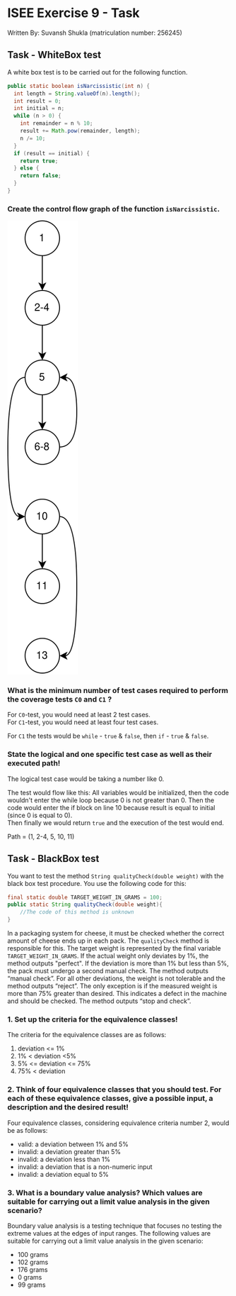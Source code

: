 # ISEE Exercise 9 - Task

Written By: Suvansh Shukla (matriculation number: 256245)

## Task - WhiteBox test

A white box test is to be carried out for the following function.

```java
public static boolean isNarcissistic(int n) {
  int length = String.valueOf(n).length();
  int result = 0;
  int initial = n;
  while (n > 0) {
    int remainder = n % 10;
    result += Math.pow(remainder, length);
    n /= 10;
  }
  if (result == initial) {
    return true;
  } else {
    return false;
  }
} 
```

### Create the control flow graph of the function `isNarcissistic`.

![Control Flow Graph for the function](./whiteblack_box.svg)

### What is the minimum number of test cases required to perform the coverage tests `C0` and `C1` ?

For `C0`-test, you would need at least 2 test cases.    
For `C1`-test, you would need at least four test cases.     

For `C1` the tests would be `while` - `true` & `false`, then `if` - `true` & `false`.

### State the logical and one specific test case as well as their executed path!

The logical test case would be taking a number like 0.

The test would flow like this:
All variables would be initialized, then the code wouldn't enter the while loop because 0 is not greater than 0.
Then the code would enter the if block on line 10 because result is equal to initial (since 0 is equal to 0).   
Then finally we would return `true` and the execution of the test would end.

Path = (1, 2-4, 5, 10, 11)

## Task - BlackBox test 

You want to test the method `String qualityCheck(double weight)` with the black box test procedure. You use the following code for this:

```java
final static double TARGET_WEIGHT_IN_GRAMS = 100;
public static String qualityCheck(double weight){
	//The code of this method is unknown
}
```

In a packaging system for cheese, it must be checked whether the correct amount of cheese ends up in each pack.
The `qualityCheck` method is responsible for this. The target weight is represented by the final variable `TARGET_WEIGHT_IN_GRAMS`. 
If the actual weight only deviates by 1%, the method outputs "perfect". If the deviation is more than 1% but less than 5%, 
the pack must undergo a second manual check. The method outputs “manual check”. For all other deviations, the 
weight is not tolerable and the method outputs “reject”. The only exception is if the measured weight is more than 75%
greater than desired. This indicates a defect in the machine and should be checked. The method outputs “stop and check”.


### 1. Set up the criteria for the equivalence classes!

The criteria for the equivalence classes are as follows:

1. deviation <= 1%
2. 1% < deviation <5%
3. 5% <= deviation <= 75%
4. 75% < deviation

### 2. Think of four equivalence classes that you should test. For each of these equivalence classes, give a possible input, a description and the desired result!

Four equivalence classes, considering equivalence criteria number 2, would be as follows:

- valid: a deviation between 1% and 5%
- invalid: a deviation greater than 5%
- invalid: a deviation less than 1%
- invalid: a deviation that is a non-numeric input
- invalid: a deviation equal to 5%

### 3. What is a boundary value analysis? Which values are suitable for carrying out a limit value analysis in the given scenario?

Boundary value analysis is a testing technique that focuses no testing the extreme values at the edges of input ranges. 
The following values are suitable for carrying out a limit value analysis in the given scenario:

- 100 grams 
- 102 grams
- 176 grams
- 0 grams
- 99 grams


